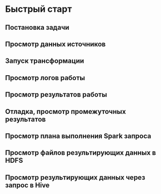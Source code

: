 
# Быстрый старт

## Постановка задачи

## Просмотр данных источников

## Запуск трансформации

## Просмотр логов работы

## Просмотр результатов работы

## Отладка, просмотр промежуточных результатов

## Просмотр плана выполнения Spark запроса

## Просмотр файлов результирующих данных в HDFS

## Просмотр результирующих данных через запрос в Hive
